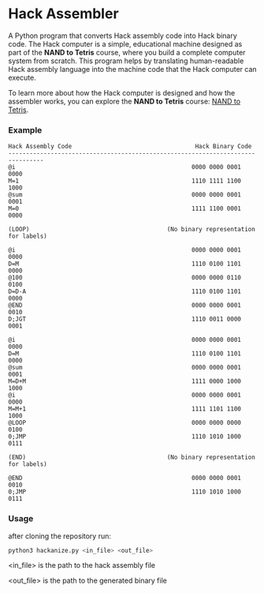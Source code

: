 # Hack Assembler

A Python program that converts Hack assembly code into Hack binary code. The Hack computer is a simple, educational machine designed as part of the **NAND to Tetris** course, where you build a complete computer system from scratch. This program helps by translating human-readable Hack assembly language into the machine code that the Hack computer can execute.

To learn more about how the Hack computer is designed and how the assembler works, you can explore the **NAND to Tetris** course: [NAND to Tetris](https://www.nand2tetris.org/).

### Example

```
Hack Assembly Code                                   Hack Binary Code
--------------------------------------------------------------------------------
@i                                                  0000 0000 0001 0000
M=1                                                 1110 1111 1100 1000
@sum                                                0000 0000 0001 0001
M=0                                                 1111 1100 0001 0000

(LOOP)                                       (No binary representation for labels)

@i                                                  0000 0000 0001 0000
D=M                                                 1110 0100 1101 0000
@100                                                0000 0000 0110 0100
D=D-A                                               1110 0100 1101 0000
@END                                                0000 0000 0001 0010
D;JGT                                               1110 0011 0000 0001

@i                                                  0000 0000 0001 0000
D=M                                                 1110 0100 1101 0000
@sum                                                0000 0000 0001 0001
M=D+M                                               1111 0000 1000 1000
@i                                                  0000 0000 0001 0000
M=M+1                                               1111 1101 1100 1000
@LOOP                                               0000 0000 0000 0100
0;JMP                                               1110 1010 1000 0111

(END)                                        (No binary representation for labels)

@END                                                0000 0000 0001 0010
0;JMP                                               1110 1010 1000 0111

```
### Usage
after cloning the repository run:

```bash
python3 hackanize.py <in_file> <out_file>
```
<in_file>  is the path to the hack assembly file

<out_file> is the path to the generated binary file

